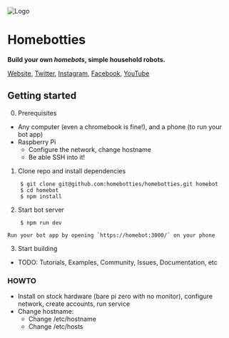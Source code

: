 ![Logo](https://homebotties.com/logo.svg)

# Homebotties

**Build your own <i>homebots</i>, simple household robots.**

[Website](https://homebotties.com/), [Twitter](https://twitter.com/homebotties), [Instagram](https://instagram.com/homebotties/), [Facebook](https://facebook.com/homebotties), [YouTube](https://www.youtube.com/channel/UCmTGsdhKbpU611IhIpgNQ_w)

## Getting started 

0. Prerequisites

  - Any computer (even a chromebook is fine!), and a phone (to run your bot app)
  - Raspberry Pi 
    - Configure the network, change hostname
    - Be able SSH into it!

1. Clone repo and install dependencies

```
    $ git clone git@github.com:homebotties/homebotties.git homebot
    $ cd homebot
    $ npm install
```

2. Start bot server
```
    $ npm run dev
```

    Run your bot app by opening `https://homebot:3000/` on your phone

3. Start building

  - TODO: Tutorials, Examples, Community, Issues, Documentation, etc


### HOWTO

- Install on stock hardware (bare pi zero with no monitor), configure network, create accounts, run service
- Change hostname:
  - Change /etc/hostname
  - Change /etc/hosts

